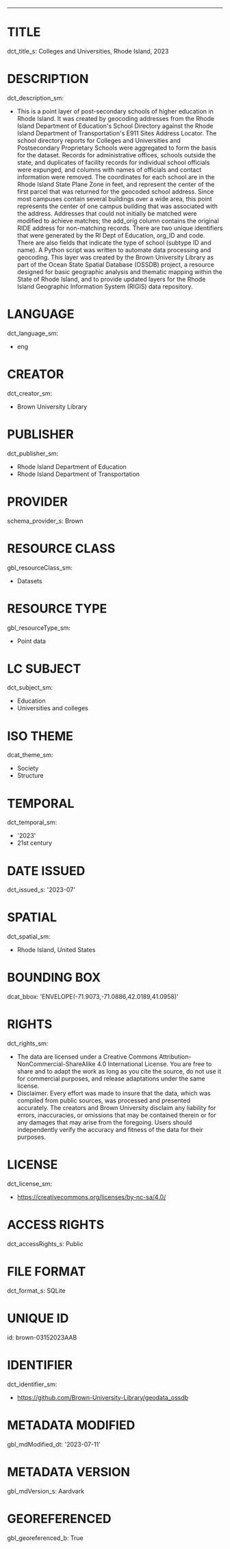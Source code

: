 ---
# TITLE
dct_title_s: Colleges and Universities, Rhode Island, 2023

# DESCRIPTION
dct_description_sm:
- This is a point layer of post-secondary schools of higher education in Rhode Island. It was created by geocoding addresses from the Rhode Island Department of Education's School Directory against the Rhode Island Department of Transportation's E911 Sites Address Locator. The school directory reports for Colleges and Universities and Postsecondary Proprietary Schools were aggregated to form the basis for the dataset. Records for administrative offices, schools outside the state, and duplicates of facility records for individual school officials were expunged, and columns with names of officials and contact information were removed. The coordinates for each school are in the Rhode Island State Plane Zone in feet, and represent the center of the first parcel that was returned for the geocoded school address. Since most campuses contain several buildings over a wide area, this point represents the center of one campus building that was associated with the address. Addresses that could not initially be matched were modified to achieve matches; the add_orig column contains the original RIDE address for non-matching records. There are two unique identifiers that were generated by the RI Dept of Education, org_ID and code. There are also fields that indicate the type of school (subtype ID and name). A Python script was written to automate data processing and geocoding. This layer was created by the Brown University Library as part of the Ocean State Spatial Database (OSSDB) project, a resource designed for basic geographic analysis and thematic mapping within the State of Rhode Island, and to provide updated layers for the Rhode Island Geographic Information System (RIGIS) data repository.

# LANGUAGE
dct_language_sm:
- eng

# CREATOR
dct_creator_sm:
- Brown University Library

# PUBLISHER
dct_publisher_sm:
- Rhode Island Department of Education
- Rhode Island Department of Transportation

# PROVIDER
schema_provider_s: Brown

# RESOURCE CLASS
gbl_resourceClass_sm: 
- Datasets

# RESOURCE TYPE
gbl_resourceType_sm:
- Point data

# LC SUBJECT
dct_subject_sm:
- Education
- Universities and colleges

# ISO THEME
dcat_theme_sm:
- Society
- Structure

# TEMPORAL
dct_temporal_sm:
- '2023'
- 21st century

# DATE ISSUED
dct_issued_s: '2023-07'

# SPATIAL
dct_spatial_sm:
- Rhode Island, United States

# BOUNDING BOX
dcat_bbox: 'ENVELOPE(-71.9073,-71.0886,42.0189,41.0958)'

# RIGHTS
dct_rights_sm: 
- The data are licensed under a Creative Commons Attribution-NonCommercial-ShareAlike 4.0 International License. You are free to share and to adapt the work as long as you cite the source, do not use it for commercial purposes, and release adaptations under the same license.
- Disclaimer. Every effort was made to insure that the data, which was compiled from public sources, was processed and presented accurately. The creators and Brown University disclaim any liability for errors, inaccuracies, or omissions that may be contained therein or for any damages that may arise from the foregoing. Users should independently verify the accuracy and fitness of the data for their purposes.

# LICENSE
dct_license_sm:
- https://creativecommons.org/licenses/by-nc-sa/4.0/

# ACCESS RIGHTS
dct_accessRights_s: Public

# FILE FORMAT
dct_format_s: SQLite

# UNIQUE ID
id: brown-03152023AAB

# IDENTIFIER
dct_identifier_sm:
- https://github.com/Brown-University-Library/geodata_ossdb

# METADATA MODIFIED
gbl_mdModified_dt: '2023-07-11'

# METADATA VERSION
gbl_mdVersion_s: Aardvark

# GEOREFERENCED
gbl_georeferenced_b: True